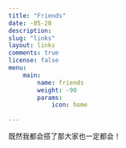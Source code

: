 ```yaml
---
title: "Friends"
date: -05-28
description: 
slug: "links"
layout: links
comments: true
license: false
menu: 
    main:
        name: friends
        weight: -90
        params:
            icon: home
        
---
```

既然我都会搭了那大家也一定都会！

<style>
.article-header {
    display: none;
  }
.article-footer {
	display: none;
  }

</style>

